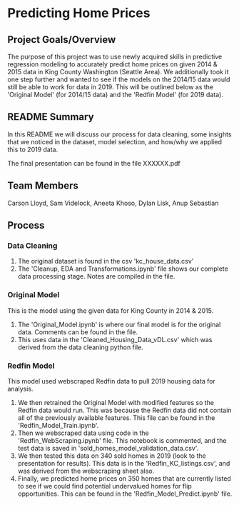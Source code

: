 # Predicting Home Prices

## Project Goals/Overview

The purpose of this project was to use newly acquired skills in predictive regression modeling to accurately predict home prices on given 2014 & 2015 data in King County Washington (Seattle Area). We additionally took it one step further and wanted to see if the models on the 2014/15 data would still be able to work for data in 2019. This will be outlined below as the 'Original Model' (for 2014/15 data) and the 'Redfin Model' (for 2019 data).

## README Summary

In this README we will discuss our process for data cleaning, some insights that we noticed in the dataset, model selection, and how/why we applied this to 2019 data.

The final presentation can be found in the file XXXXXX.pdf

## Team Members

Carson Lloyd, Sam Videlock, Aneeta Khoso, Dylan Lisk, Anup Sebastian

## Process
### Data Cleaning

1. The original dataset is found in the csv 'kc_house_data.csv'
2. The 'Cleanup, EDA and Transformations.ipynb' file shows our complete data processing stage. Notes are compiled in the file.

### Original Model
This is the model using the given data for King County in 2014 & 2015.

1. The 'Original_Model.ipynb' is where our final model is for the original data. Comments can be found in the file.
2. This uses data in the 'Cleaned_Housing_Data_vDL.csv' which was derived from the data cleaning python file.

### Redfin Model
This model used webscraped Redfin data to pull 2019 housing data for analysis.

1. We then retrained the Original Model with modified features so the Redfin data would run. This was because the Redfin data did not contain all of the previously available features. This file can be found in the 'Redfin_Model_Train.ipynb'.
2. Then we webscraped data using code in the 'Redfin_WebScraping.ipynb' file. This notebook is commented, and the test data is saved in 'sold_homes_model_validation_data.csv'.
3. We then tested this data on 340 sold homes in 2019 (look to the presentation for results). This data is in the 'Redfin_KC_listings.csv', and was derived from the webscraping sheet also.
4. Finally, we predicted home prices on 350 homes that are currently listed to see if we could find potential undervalued homes for flip opportunities. This can be found in the  'Redfin_Model_Predict.ipynb' file.





